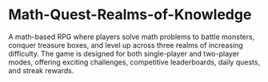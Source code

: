 # Math-Quest-Realms-of-Knowledge
A math-based RPG where players solve math problems to battle monsters, conquer treasure boxes, and level up across three realms of increasing difficulty. The game is designed for both single-player and two-player modes, offering exciting challenges, competitive leaderboards, daily quests, and streak rewards.
